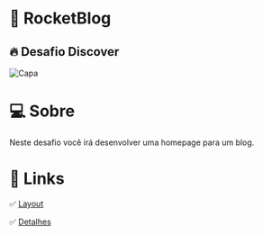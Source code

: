 # :rocket: RocketBlog
## :fire: Desafio Discover
![Capa](https://efficient-sloth-d85.notion.site/image/https%3A%2F%2Fs3-us-west-2.amazonaws.com%2Fsecure.notion-static.com%2Fb8a44149-9ce4-490a-b689-35686ca357b4%2FCapa.png?table=block&id=7afaf696-3241-4508-9327-3a3db55db7ab&spaceId=08f749ff-d06d-49a8-a488-9846e081b224&width=2000&userId=&cache=v2)

# 💻 Sobre
Neste desafio você irá desenvolver uma homepage para um blog.

# :link: Links
:white_check_mark: [Layout](https://www.figma.com/file/SHB8rMnzIKn4Yn2djTzX5g/DD-%2F-RocketBlog-(Copy))

:white_check_mark: [Detalhes](https://efficient-sloth-d85.notion.site/Desafio-RocketBlog-807e38809814423e80469b080444db5e#5d7057c9d1a7438a9ae759136fd85069)
